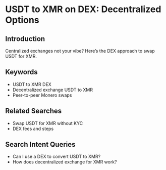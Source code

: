 # USDT to XMR on DEX: Decentralized Options

## Introduction
Centralized exchanges not your vibe? Here’s the DEX approach to swap USDT for XMR.

## Keywords
- USDT to XMR DEX
- Decentralized exchange USDT to XMR
- Peer-to-peer Monero swaps

## Related Searches
- Swap USDT for XMR without KYC
- DEX fees and steps

## Search Intent Queries
- Can I use a DEX to convert USDT to XMR?
- How does decentralized exchange for XMR work?